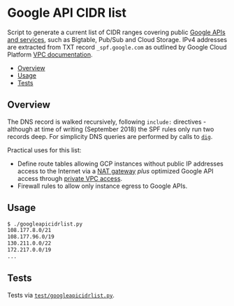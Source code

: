 # Google API CIDR list

Script to generate a current list of CIDR ranges covering public [Google APIs and services](https://developers.google.com/apis-explorer/), such as Bigtable, Pub/Sub and Cloud Storage. IPv4 addresses are extracted from TXT record `_spf.google.com` as outlined by Google Cloud Platform [VPC documentation](https://cloud.google.com/vpc/docs/configure-private-google-access#dns_resolution).

- [Overview](#overview)
- [Usage](#usage)
- [Tests](#tests)

## Overview

The DNS record is walked recursively, following `include:` directives - although at time of writing (September 2018) the SPF rules only run two records deep. For simplicity DNS queries are performed by calls to [`dig`](https://linux.die.net/man/1/dig).

Practical uses for this list:

- Define route tables allowing GCP instances without public IP addresses access to the Internet via a [NAT gateway](https://cloud.google.com/vpc/docs/special-configurations#natgateway) _plus_ optimized Google API access through [private VPC access](https://cloud.google.com/vpc/docs/configure-private-google-access#requirements).
- Firewall rules to allow only instance egress to Google APIs.

## Usage

```sh
$ ./googleapicidrlist.py
108.177.8.0/21
108.177.96.0/19
130.211.0.0/22
172.217.0.0/19
...
```

## Tests

Tests via [`test/googleapicidrlist.py`](test/googleapicidrlist.py).
